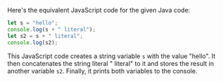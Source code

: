  Here's the equivalent JavaScript code for the given Java code:

```javascript
let s = "hello";
console.log(s + " literal");
let s2 = s + " literal";
console.log(s2);
```

This JavaScript code creates a string variable `s` with the value "hello". It then concatenates the string literal " literal" to it and stores the result in another variable `s2`. Finally, it prints both variables to the console.
